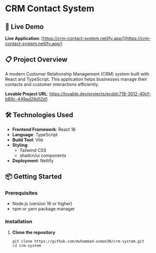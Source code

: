 # CRM Contact System

## 🚀 Live Demo

**Live Application**: [https://crm-contact-system.netlify.app/](https://crm-contact-system.netlify.app/)

## 📋 Project Overview

A modern Customer Relationship Management (CRM) system built with React and TypeScript. This application helps businesses manage their contacts and customer interactions efficiently.

**Lovable Project URL**: https://lovable.dev/projects/ecddc718-3012-40cf-b89c-449ad29d12d1

## 🛠️ Technologies Used

- **Frontend Framework**: React 18
- **Language**: TypeScript
- **Build Tool**: Vite
- **Styling**: 
  - Tailwind CSS
  - shadcn/ui components
- **Deployment**: Netlify

## 📦 Getting Started

### Prerequisites

- Node.js (version 16 or higher)
- npm or yarn package manager

### Installation

1. **Clone the repository**
   ```bash
   git clone https://github.com/muhammad-usman30/crm-system.git
   cd crm-system